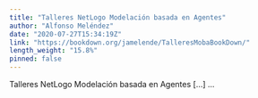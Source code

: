 ```yaml
---
title: "Talleres NetLogo Modelación basada en Agentes"
author: "Alfonso Meléndez"
date: "2020-07-27T15:34:19Z"
link: "https://bookdown.org/jamelende/TalleresMobaBookDown/"
length_weight: "15.8%"
pinned: false
---
```


Talleres NetLogo Modelación basada en Agentes [...]  ...
